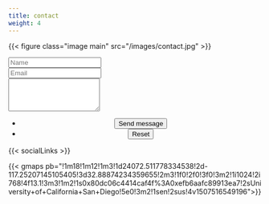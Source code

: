 ```yaml
---
title: contact
weight: 4
---
```


{{< figure class="image main" src="/images/contact.jpg" >}}

<form id="contactform" method="post" action="https://formspree.io/jpshen@alum.mit.edu"><div class="field half first">
  <input type="text" name="name" id="name" placeholder="Name">
</div><div class="field half">
  <input type="email" id="email" name="email" placeholder="Email">
</div><div class="field">
  <textarea name="message" id="message" rows="4" placeholder="Message">

</textarea>
</div><ul class="actions">
  <center>
  <li>
  <input type="submit" value="Send message" class="special">
</li>
  <li>
  <input type="reset" value="Reset">
</li>
</center>
</ul><input type="hidden" name="_next" value="#">
    <input type="hidden" name="_subject" value="shenjpmd.com">
    <input type="text" name="_gotcha" style="display:none"></form>

{{< socialLinks >}}

{{< gmaps pb="!1m18!1m12!1m3!1d24072.511778334538!2d-117.25207145105405!3d32.88874234359655!2m3!1f0!2f0!3f0!3m2!1i1024!2i768!4f13.1!3m3!1m2!1s0x80dc06c4414caf4f%3A0xefb6aafc89913ea7!2sUniversity+of+California+San+Diego!5e0!3m2!1sen!2sus!4v1507516549196">}}
